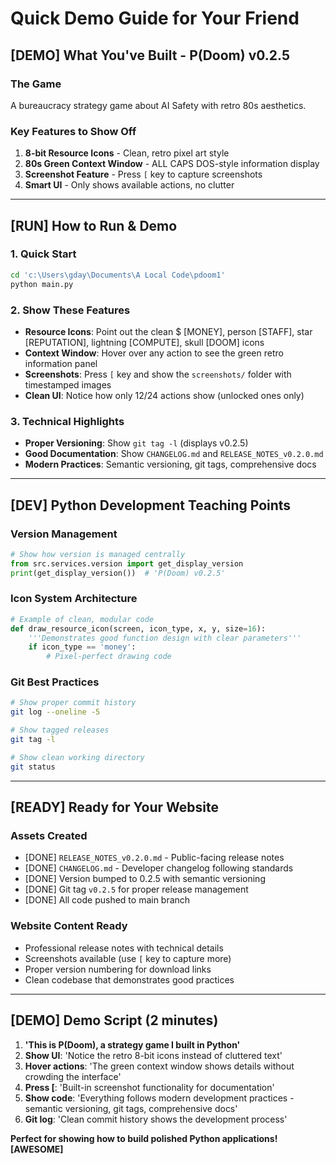 # Quick Demo Guide for Your Friend

## [DEMO] What You've Built - P(Doom) v0.2.5

### The Game
A bureaucracy strategy game about AI Safety with retro 80s aesthetics.

### Key Features to Show Off
1. **8-bit Resource Icons** - Clean, retro pixel art style
2. **80s Green Context Window** - ALL CAPS DOS-style information display  
3. **Screenshot Feature** - Press `[` key to capture screenshots
4. **Smart UI** - Only shows available actions, no clutter

---

## [RUN] How to Run & Demo

### 1. Quick Start
```bash
cd 'c:\Users\gday\Documents\A Local Code\pdoom1'
python main.py
```

### 2. Show These Features
- **Resource Icons**: Point out the clean $ [MONEY], person [STAFF], star [REPUTATION], lightning [COMPUTE], skull [DOOM] icons
- **Context Window**: Hover over any action to see the green retro information panel
- **Screenshots**: Press `[` key and show the `screenshots/` folder with timestamped images
- **Clean UI**: Notice how only 12/24 actions show (unlocked ones only)

### 3. Technical Highlights
- **Proper Versioning**: Show `git tag -l` (displays v0.2.5)
- **Good Documentation**: Show `CHANGELOG.md` and `RELEASE_NOTES_v0.2.0.md`
- **Modern Practices**: Semantic versioning, git tags, comprehensive docs

---

## [DEV] Python Development Teaching Points

### Version Management
```python
# Show how version is managed centrally
from src.services.version import get_display_version
print(get_display_version())  # 'P(Doom) v0.2.5'
```

### Icon System Architecture  
```python
# Example of clean, modular code
def draw_resource_icon(screen, icon_type, x, y, size=16):
    '''Demonstrates good function design with clear parameters'''
    if icon_type == 'money':
        # Pixel-perfect drawing code
```

### Git Best Practices
```bash
# Show proper commit history
git log --oneline -5

# Show tagged releases
git tag -l

# Show clean working directory
git status
```

---

## [READY] Ready for Your Website

### Assets Created
- [DONE] `RELEASE_NOTES_v0.2.0.md` - Public-facing release notes
- [DONE] `CHANGELOG.md` - Developer changelog following standards
- [DONE] Version bumped to 0.2.5 with semantic versioning
- [DONE] Git tag `v0.2.5` for proper release management
- [DONE] All code pushed to main branch

### Website Content Ready
- Professional release notes with technical details
- Screenshots available (use `[` key to capture more)
- Proper version numbering for download links
- Clean codebase that demonstrates good practices

---

## [DEMO] Demo Script (2 minutes)

1. **'This is P(Doom), a strategy game I built in Python'**
2. **Show UI**: 'Notice the retro 8-bit icons instead of cluttered text'
3. **Hover actions**: 'The green context window shows details without crowding the interface'  
4. **Press [**: 'Built-in screenshot functionality for documentation'
5. **Show code**: 'Everything follows modern development practices - semantic versioning, git tags, comprehensive docs'
6. **Git log**: 'Clean commit history shows the development process'

**Perfect for showing how to build polished Python applications! [AWESOME]**
